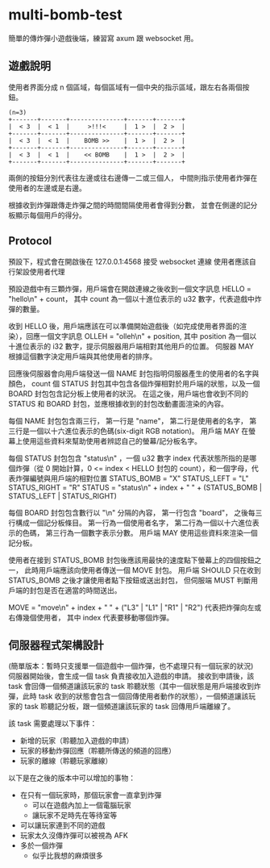 # multi-bomb-test

簡單的傳炸彈小遊戲後端，練習寫 axum 跟 websocket 用。

## 遊戲說明

使用者界面分成 n 個區域，每個區域有一個中央的指示區域，跟左右各兩個按鈕。

```
(n=3)
+-------+-------+---------------+-------+-------+
|  < 3  |  < 1  |     >!!!<     |  1 >  |  2 >  |
+-------+-------+---------------+-------+-------+
|  < 3  |  < 1  |    BOMB >>    |  1 >  |  2 >  |
+-------+-------+---------------+-------+-------+
|  < 3  |  < 1  |    << BOMB    |  1 >  |  2 >  |
+-------+-------+---------------+-------+-------+
```

兩側的按鈕分別代表往左邊或往右邊傳一二或三個人，
中間則指示使用者炸彈在使用者的左邊或是右邊。

根據收到炸彈跟傳走炸彈之間的時間間隔使用者會得到分數，
並會在側邊的記分板顯示每個用戶的得分。

## Protocol

預設下，程式會在開啟後在 127.0.0.1:4568 接受 websocket 連線
使用者應該自行架設使用者代理

預設遊戲中有三顆炸彈，用戶端會在開啟連線之後收到一個文字訊息 HELLO = "hello\n" + count，
其中 count 為一個以十進位表示的 u32 數字，代表遊戲中炸彈的數量。

收到 HELLO 後，用戶端應該在可以準備開始遊戲後（如完成使用者界面的渲染），回應一個文字訊息 OLLEH = "olleh\n" + position, 
其中 position 為一個以十進位表示的 i32 數字，提示伺服器用戶端相對其他用戶的位置。
伺服器 MAY 根據這個數字決定用戶端與其他使用者的排序。

回應後伺服器會向用戶端發送一個 NAME 封包指明伺服器產生的使用者的名字與顏色，
count 個 STATUS 封包其中包含各個炸彈相對於用戶端的狀態，以及一個 BOARD 封包包含記分板上使用者的狀況。
在這之後，用戶端也會收到不同的 STATUS 和 BOARD 封包，並應根據收到的封包改動畫面渲染的內容。

每個 NAME 封包包含兩三行，
第一行是 "name"，
第二行是使用者的名字，
第三行是一個以十六進位表示的色碼(six-digit RGB notation)。
用戶端 MAY 在螢幕上使用這些資料來幫助使用者辨認自己的螢幕/記分板名字。

每個 STATUS 封包包含 "status\n" ，一個 u32 數字 index 代表狀態所指的是哪個炸彈（從 0 開始計算，0 <= index < HELLO 封包的 count），和一個字母，代表炸彈編號與用戶端的相對位置
STATUS_BOMB = "X"
STATUS_LEFT = "L"
STATUS_RIGHT = "R"
STATUS = "status\n" + index + " " + (STATUS_BOMB | STATUS_LEFT | STATUS_RIGHT)

每個 BOARD 封包包含數行以 "\n" 分隔的內容，
第一行包含 "board"，
之後每三行構成一個記分板條目。
第一行為一個使用者名字，
第二行為一個以十六進位表示的色碼，
第三行為一個數字表示分數。
用戶端 MAY 使用這些資料來渲染一個記分板。

使用者在接到 STATUS_BOMB 封包後應該用最快的速度點下螢幕上的四個按鈕之一，
此時用戶端應該向使用者傳送一個 MOVE 封包。
用戶端 SHOULD 只在收到 STATUS_BOMB 之後才讓使用者點下按鈕或送出封包，
但伺服端 MUST 判斷用戶端的封包是否在適當的時間送出。

MOVE = "move\n" + index + " " + ("L3" | "L1" | "R1" | "R2")
代表把炸彈向左或右傳幾個使用者，
其中 index 代表要移動哪個炸彈。

## 伺服器程式架構設計

(簡單版本：暫時只支援單一個遊戲中一個炸彈，也不處理只有一個玩家的狀況)
伺服器開始後，會生成一個 task 負責接收加入遊戲的申請。
接收到申請後，該 task 會回傳一個頻道讓該玩家的 task 聆聽狀態（其中一個狀態是用戶端接收到炸彈，此時 task 收到的狀態會包含一個回傳使用者動作的狀態），一個頻道讓該玩家的 task 聆聽記分板，跟一個頻道讓該玩家的 task 回傳用戶端離線了。

該 task 需要處理以下事件：

- 新增的玩家（聆聽加入遊戲的申請）
- 玩家的移動炸彈回應（聆聽所傳送的頻道的回應）
- 玩家的離線（聆聽玩家離線）

以下是在之後的版本中可以增加的事物：

- 在只有一個玩家時，那個玩家會一直拿到炸彈
  - 可以在遊戲內加上一個電腦玩家
  - 讓玩家不足時先在等待室等
- 可以讓玩家連到不同的遊戲
- 玩家太久沒傳炸彈可以被視為 AFK
- 多於一個炸彈
  - 似乎比我想的麻煩很多